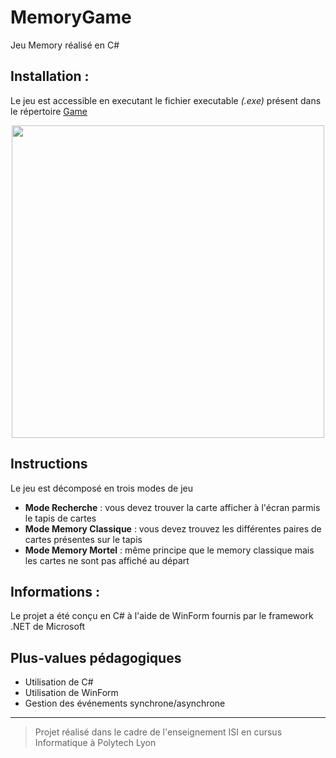 # MemoryGame

Jeu Memory réalisé en C# 

## Installation : 

Le jeu est accessible en executant le fichier executable *(.exe)* présent dans le répertoire [Game](https://github.com/Matsew-uwu/MemoryGame/tree/main/Game)

<p align="center">
<img src="https://user-images.githubusercontent.com/85303770/205060980-a1bf2ea1-01d8-47aa-9b53-d21307c0eefc.png" width="500" >
</p>

## Instructions 

Le jeu est décomposé en trois modes de jeu 
- **Mode Recherche** : vous devez trouver la carte afficher à l'écran parmis le tapis de cartes
- **Mode Memory Classique** : vous devez trouvez les différentes paires de cartes présentes sur le tapis
- **Mode Memory Mortel** : même principe que le memory classique mais les cartes ne sont pas affiché au départ


## Informations :

Le projet a été conçu en C# à l'aide de WinForm fournis par le framework .NET de Microsoft


## Plus-values pédagogiques

- Utilisation de C#
- Utilisation de WinForm
- Gestion des événements synchrone/asynchrone

------------
> Projet réalisé dans le cadre de l'enseignement ISI en cursus Informatique à Polytech Lyon

